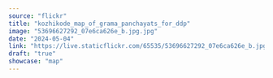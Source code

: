```yaml
---
source: "flickr"
title: "kozhikode_map_of_grama_panchayats_for_ddp"
image: "53696627292_07e6ca626e_b.jpg.jpg"
date: "2024-05-04"
link: "https://live.staticflickr.com/65535/53696627292_07e6ca626e_b.jpg"
draft: "true"
showcase: "map"
---
```

